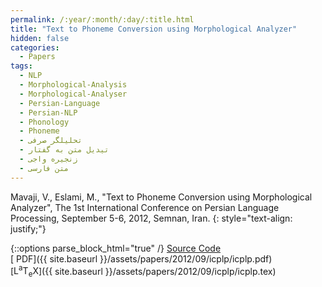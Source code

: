 ```yaml
---
permalink: /:year/:month/:day/:title.html
title: "Text to Phoneme Conversion using Morphological Analyzer"
hidden: false
categories:
  - Papers
tags:
  - NLP
  - Morphological-Analysis
  - Morphological-Analyser
  - Persian-Language
  - Persian-NLP
  - Phonology
  - Phoneme
  - تحلیلگر صرفی
  - تیدیل متن به گفتار
  - زنجیره واجی
  - متن فارسی
---
```


Mavaji, V., Eslami, M., "Text to Phoneme Conversion using Morphological Analyzer", The 1st International Conference on Persian Language
Processing, September 5-6, 2012, Semnan, Iran.
{: style="text-align: justify;"}

{::options parse_block_html="true" /}
[<i class="fab fa-github-square"></i> Source Code](https://github.com/mavaji/pars-morph)
<br>
[<i class="fas fa-file-pdf" aria-hidden="true"></i> PDF]({{ site.baseurl }}/assets/papers/2012/09/icplp/icplp.pdf)
<br>
[<span class="latex">L<sup>a</sup>T<sub>e</sub>X</span>]({{ site.baseurl }}/assets/papers/2012/09/icplp/icplp.tex)

<object data="{{ site.baseurl }}/assets/papers/2012/09/icplp/icplp.pdf" width="1000" height="1500" type='application/pdf' border="0" />